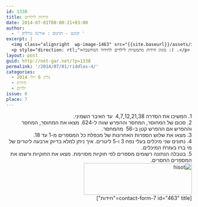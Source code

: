 ```yaml
---
id: 1338
title: חידות לילדים
date: 2014-07-01T00:00:21+03:00
author:
  - ' קוונט - תרגום : אירנה גורליק '
excerpt: |
  <img class="alignright  wp-image-1463" src="{{site.baseurl}}/assets/img/2014/07/logo_sh.gif" alt="logo_sh" width="125" height="53" />
  <p style="direction: rtl;">מגוון חידות מתמטיות לילדים לחידוד המחשבה :) .</p>
layout: post
guid: http://net-gar.net/?p=1338
permalink: '/2014/07/01/riddles-4/'
categories:
  - גליון 6 יולי 2014
  - חידות
  - ילדים
issue: 6
place: 7
---
```

<div dir="rtl" style="color: #222222;">
  1. המשיכו את הסדרה 4,7,12,21,38  עד האיבר השמיני.
</div>

<div dir="rtl" style="color: #222222;">
  2. סכום של המחוסר, המחסר וההפרש שווה ל-624. מצאו את המחוסר, המחסר וההפרש אם ההפרש קטן ב-56  מהמחסר.
</div>

<div dir="rtl" style="color: #222222;">
  3. מצאו את שלוש הספרות האחרונות של מכפלת כל המספרים מ-1 עד 18.
</div>

<div dir="rtl" style="color: #222222;">
  4. נתונים שני מיכלים בעלי נפח 3 ו-5 ליטרים. איך ניתן למלא בדיוק ארבעה ליטרים של מי ברז בעזרת המיכלים.
</div>

<div dir="rtl" style="color: #222222;">
  5. בטבלה הנתונה רשומים מספרים לפי חוקיות מסויימת. מצאו את החוקיות ורשמו את המספרים החסרים.
</div>

<div dir="rtl" style="color: #222222;">
</div>

<div dir="rtl" style="color: #222222;">
  <img class="aligncenter wp-image-1339 size-full" src="{{site.baseurl}}/assets/img/2014/06/hisot.png" alt="hisot" width="293" height="86" />
</div>

<div dir="rtl" style="color: #222222;">
</div>

<div dir="rtl" style="color: #222222;">
  [contact-form-7 id="463" title="חידות"]
</div>
